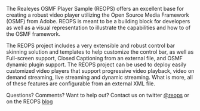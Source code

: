The Realeyes OSMF Player Sample (REOPS) offers an excellent base for creating a robust video player utilizing the Open Source Media Framework (OSMF) from Adobe. REOPS is meant to be a building block for developers as well as a visual representation to illustrate the capabilities and how to of the OSMF framework.

The REOPS project includes a very extensible and robust control bar skinning solution and templates to help customize the control bar, as well as Full-screen support, Closed Captioning from an external file, and OSMF dynamic plugin support. The REOPS project can be used to deploy easily customized video players that support progressive video playback, video on demand streaming, live streaming and dynamic streaming. What is more, all of these features are configurable from an external XML file.

Questions? Comments? Want to help out?
Contact us on twitter [@reops](http://twitter.com/reops) or on the REOPS [blog](http://reops.posterous.com)